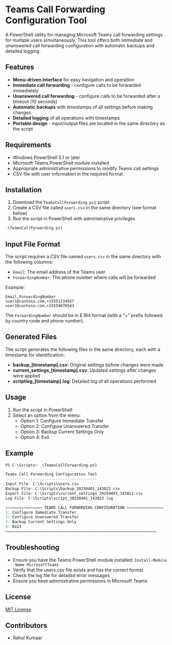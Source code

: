 # Teams Call Forwarding Configuration Tool

A PowerShell utility for managing Microsoft Teams call forwarding settings for multiple users simultaneously. This tool offers both immediate and unanswered call forwarding configuration with automatic backups and detailed logging.

## Features

- **Menu-driven interface** for easy navigation and operation
- **Immediate call forwarding** - configure calls to be forwarded immediately
- **Unanswered call forwarding** - configure calls to be forwarded after a timeout (10 seconds)
- **Automatic backups** with timestamps of all settings before making changes
- **Detailed logging** of all operations with timestamps
- **Portable design** - input/output files are located in the same directory as the script

## Requirements

- Windows PowerShell 5.1 or later
- Microsoft Teams PowerShell module installed
- Appropriate administrative permissions to modify Teams call settings
- CSV file with user information in the required format

## Installation

1. Download the `TeamsCallForwarding.ps1` script
2. Create a CSV file called `users.csv` in the same directory (see format below)
3. Run the script in PowerShell with administrative privileges

```powershell
.\TeamsCallForwarding.ps1
```

## Input File Format

The script requires a CSV file named `users.csv` in the same directory with the following columns:

- `Email`: The email address of the Teams user
- `ForwardingNumber`: The phone number where calls will be forwarded

Example:
```csv
Email,ForwardingNumber
user1@contoso.com,+15551234567
user2@contoso.com,+15559876543
```

The `ForwardingNumber` should be in E.164 format (with a "+" prefix followed by country code and phone number).

## Generated Files

The script generates the following files in the same directory, each with a timestamp for identification:

- **backup_[timestamp].csv**: Original settings before changes were made
- **current_settings_[timestamp].csv**: Updated settings after changes were applied
- **scriptlog_[timestamp].log**: Detailed log of all operations performed

## Usage

1. Run the script in PowerShell
2. Select an option from the menu:
   - Option 1: Configure Immediate Transfer
   - Option 2: Configure Unanswered Transfer
   - Option 3: Backup Current Settings Only
   - Option 4: Exit

## Example

```powershell
PS C:\Scripts> .\TeamsCallForwarding.ps1

Teams Call Forwarding Configuration Tool
----------------------------------------
Input File: C:\Scripts\users.csv
Backup File: C:\Scripts\backup_20250401_143022.csv
Export File: C:\Scripts\current_settings_20250401_143022.csv
Log File: C:\Scripts\script_20250401_143022.log

================ TEAMS CALL FORWARDING CONFIGURATION ================
1: Configure Immediate Transfer
2: Configure Unanswered Transfer
3: Backup Current Settings Only
4: Exit
==================================================================
```

## Troubleshooting

- Ensure you have the Teams PowerShell module installed: `Install-Module -Name MicrosoftTeams`
- Verify that the users.csv file exists and has the correct format
- Check the log file for detailed error messages
- Ensure you have administrative permissions in Microsoft Teams

## License

[MIT License](LICENSE)

## Contributors

- Rahul Kumaar

